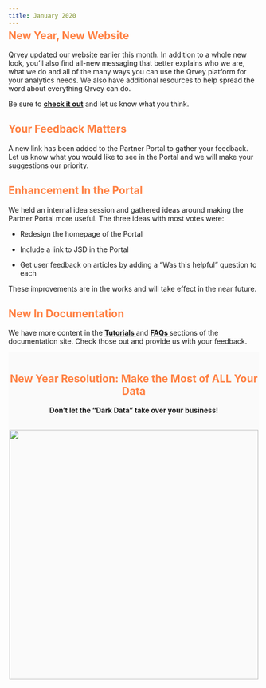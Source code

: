 ```yaml
---
title: January 2020
---
```


<h2 style="color:#FF8143; margin-top: -10px;">New Year, New Website</h2>

Qrvey updated our website earlier this month. In addition to a whole new look, you’ll also find all-new messaging that better explains who we are, what we do and all of the many ways you can use the Qrvey platform for your analytics needs. We also have additional resources to help spread the word about everything Qrvey can do. 

Be sure to <a href="https://qrvey.com/"><strong>check it out</strong></a> and let us know what you think.

<!--truncate-->

<h2 style="color:#FF8143">Your Feedback Matters</h2>

A new link has been added to the Partner Portal to gather your feedback. Let us know what you would like to see in the Portal and we will make your suggestions our priority. 

<h2 style="color:#FF8143">Enhancement In the Portal</h2>

We held an internal idea session and gathered ideas around making the Partner Portal more useful. The three ideas with most votes were:

* Redesign the homepage of the Portal

* Include a link to JSD in the Portal

* Get user feedback on articles by adding a “Was this helpful” question to each

These improvements are in the works and will take effect in the near future.

<h2 style="color:#FF8143"> New In Documentation </h2>

We have more content in the <a href="https://partners.qrvey.com/docs/tutorials/first-analytic-app/"> <strong> Tutorials </strong> </a> and <a href="https://partners.qrvey.com/docs/faqs/faqs-intro/"> <strong> FAQs </strong></a> sections of the documentation site. Check those out and provide us with your feedback.

<div style="background:#FAFAFA; padding-top:10px;">
    <h2 style="text-align:center; color:#FF8143">
    New Year Resolution: Make the Most of ALL Your Data
    </h2>
    <p style="text-align:center">
    <strong> Don’t let the “Dark Data” take over your business! </strong>
    <p>
    <br>
    <img src="https://s3.amazonaws.com/cdn.qrvey.com/newsletter/infographics2.jpg" style="margin:auto; display:block;" width="500" />
<div>
